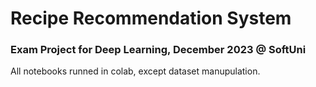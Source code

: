 # Recipe Recommendation System
### Exam Project for Deep Learning, December 2023 @ SoftUni

All notebooks runned in colab, except dataset manupulation.


